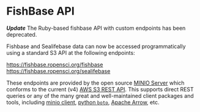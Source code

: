 FishBase API
============

***Update*** The Ruby-based fishbase API with custom endpoints has been deprecated.

Fishbase and Sealifebase data can now be accessed programmatically using a standard S3 API at the following endpoints:

https://fishbase.ropensci.org/fishbase
https://fishbase.ropensci.org/sealifebase

These endpoints are provided by the open source [MINIO Server](https://min.io/) which conforms to the current (v4) [AWS S3 REST API](https://docs.aws.amazon.com/AmazonS3/latest/API/Welcome.html).  This supports direct REST queries or any of the many great and well-maintained client packages and tools, including [minio client](https://min.io/docs/minio/linux/reference/minio-mc.html),  [python `boto`](https://aws.amazon.com/sdk-for-python/), [Apache Arrow](https://arrow.apache.org/), etc.   

